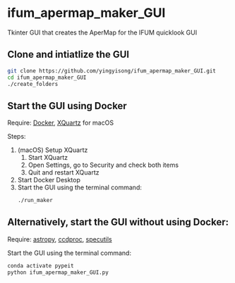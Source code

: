 # ifum_apermap_maker_GUI
Tkinter GUI that creates the AperMap for the IFUM quicklook GUI

## Clone and intiatlize the GUI
```bash
git clone https://github.com/yingyisong/ifum_apermap_maker_GUI.git
cd ifum_apermap_maker_GUI
./create_folders
```

## Start the GUI using Docker
Require: [Docker](https://www.docker.com/get-started/), [XQuartz](https://www.xquartz.org/) for macOS

Steps:
1. (macOS) Setup XQuartz
   1. Start XQuartz
   1. Open Settings, go to Security and check both items
   1. Quit and restart XQuartz
1. Start Docker Desktop
1. Start the GUI using the terminal command:
   ```bash
   ./run_maker
   ```

## Alternatively, start the GUI without using Docker:
Require: [astropy](https://www.astropy.org/), [ccdproc](https://ccdproc.readthedocs.io/en/latest/install.html), [specutils](https://specutils.readthedocs.io/en/stable/installation.html)

Start the GUI using the terminal command:
```bash
conda activate pypeit
python ifum_apermap_maker_GUI.py
```
